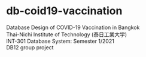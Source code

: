 # db-coid19-vaccination
Database Design of COVID-19 Vaccination in Bangkok\
Thai-Nichi Institute of Technology (泰日工業大学)\
INT-301 Database System: Semester 1/2021\
DB12 group project
